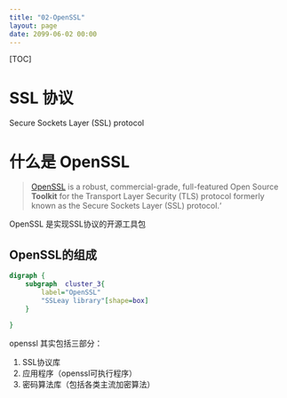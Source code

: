 ```yaml
---
title: "02-OpenSSL"
layout: page
date: 2099-06-02 00:00
---
```

[TOC]

# SSL 协议

Secure Sockets Layer (SSL) protocol

# 什么是 OpenSSL

>[OpenSSL](https://github.com/openssl/openssl) is a robust, commercial-grade, full-featured Open Source **Toolkit** for the Transport Layer Security (TLS) protocol formerly known as the Secure Sockets Layer (SSL) protocol.‘

OpenSSL 是实现SSL协议的开源工具包

## OpenSSL的组成


```dot
digraph {
    subgraph  cluster_3{
        label="OpenSSL"
        "SSLeay library"[shape=box]
    }
    
}
```

openssl 其实包括三部分：
1. SSL协议库
2. 应用程序（openssl可执行程序）
3. 密码算法库（包括各类主流加密算法）


